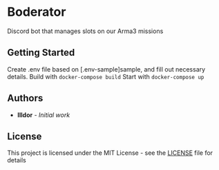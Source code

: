 # Boderator

Discord bot that manages slots on our Arma3 missions

## Getting Started

Create .env file based on [.env-sample]sample, and fill out necessary details. 
Build with `docker-compose build` 
Start with `docker-compose up`

## Authors

* **Illdor** - *Initial work*


## License

This project is licensed under the MIT License - see the [LICENSE](LICENSE) file for details

